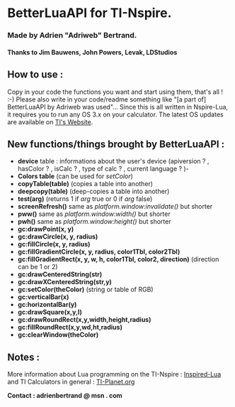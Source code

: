 # BetterLuaAPI for TI-Nspire.

### Made by Adrien "Adriweb" Bertrand.

#### Thanks to Jim Bauwens, John Powers, Levak, LDStudios

## How to use :
Copy in your code the functions you want and start using them, that's all ! :-)
Please also write in your code/readme something like "[a part of] BetterLuaAPI by Adriweb was used"...
Since this is all written in Nspire-Lua, it requires you to run any OS 3.x on your calculator. 
The latest OS updates are available on [TI's Website](http://education.ti.com).

## New functions/things brought by BetterLuaAPI :
* __device__ table : informations about the user's device (apiversion ? , hasColor ? , isCalc ? , type of calc ? , current language ? )-
* __Colors table__ (can be used for _setColor_)
* __copyTable(table)__ (copies a table into another)
* __deepcopy(table)__ (deep-copies a table into another)
* __test(arg)__ (returns 1 if _arg_ true or 0 if _arg_ false)
* __screenRefresh()__ same as _platform.window:invalidate()_ but shorter
* __pww()__ same as _platform.window:width()_ but shorter
* __pwh()__ same as _platform.window:height()_ but shorter
* __gc:drawPoint(x, y)__ 
* __gc:drawCircle(x, y, radius)__ 
* __gc:fillCircle(x, y, radius)__ 
* __gc:fillGradientCircle(x, y, radius, color1Tbl, color2Tbl)__ 
* __gc:fillGradientRect(x, y, w, h, color1Tbl, color2, direction)__ (direction can be 1 or 2)
* __gc:drawCenteredString(str)__ 
* __gc:drawXCenteredString(str,y)__ 
* __gc:setColor(theColor)__ (string or table of RGB)
* __gc:verticalBar(x)__ 
* __gc:horizontalBar(y)__ 
* __gc:drawSquare(x,y,l)__ 
* __gc:drawRoundRect(x,y,width,height,radius)__ 
* __gc:fillRoundRect(x,y,wd,ht,radius)__ 
* __gc:clearWindow(theColor)__ 


## Notes :
More information about Lua programming on the TI-Nspire : [Inspired-Lua](http://www.inspired-lua.org) and TI Calculators in general : [TI-Planet.org](http://tiplanet.org)


__Contact : adrienbertrand @ msn . com__
